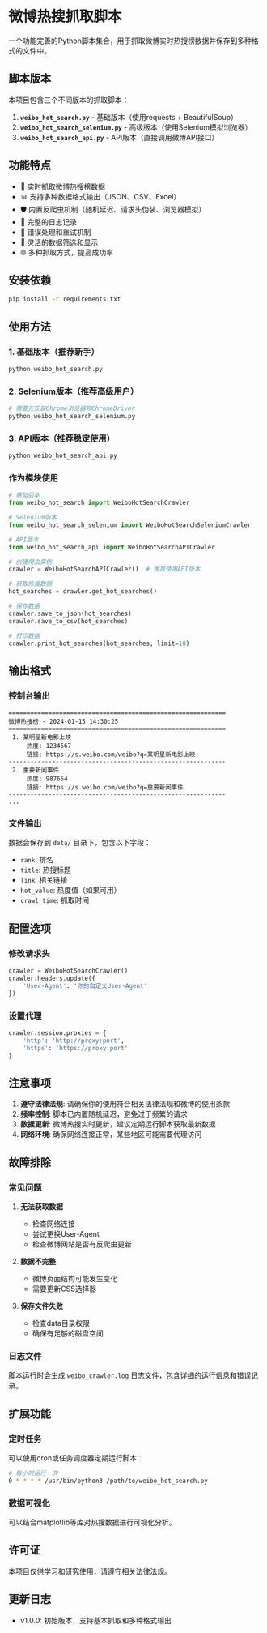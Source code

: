 # 微博热搜抓取脚本

一个功能完善的Python脚本集合，用于抓取微博实时热搜榜数据并保存到多种格式的文件中。

## 脚本版本

本项目包含三个不同版本的抓取脚本：

1. **`weibo_hot_search.py`** - 基础版本（使用requests + BeautifulSoup）
2. **`weibo_hot_search_selenium.py`** - 高级版本（使用Selenium模拟浏览器）
3. **`weibo_hot_search_api.py`** - API版本（直接调用微博API接口）

## 功能特点

- 🚀 实时抓取微博热搜榜数据
- 📊 支持多种数据格式输出（JSON、CSV、Excel）
- 🛡️ 内置反爬虫机制（随机延迟、请求头伪装、浏览器模拟）
- 📝 完整的日志记录
- 🔄 错误处理和重试机制
- 🎯 灵活的数据筛选和显示
- 🌐 多种抓取方式，提高成功率

## 安装依赖

```bash
pip install -r requirements.txt
```

## 使用方法

### 1. 基础版本（推荐新手）

```bash
python weibo_hot_search.py
```

### 2. Selenium版本（推荐高级用户）

```bash
# 需要先安装Chrome浏览器和ChromeDriver
python weibo_hot_search_selenium.py
```

### 3. API版本（推荐稳定使用）

```bash
python weibo_hot_search_api.py
```

### 作为模块使用

```python
# 基础版本
from weibo_hot_search import WeiboHotSearchCrawler

# Selenium版本
from weibo_hot_search_selenium import WeiboHotSearchSeleniumCrawler

# API版本
from weibo_hot_search_api import WeiboHotSearchAPICrawler

# 创建爬虫实例
crawler = WeiboHotSearchAPICrawler()  # 推荐使用API版本

# 获取热搜数据
hot_searches = crawler.get_hot_searches()

# 保存数据
crawler.save_to_json(hot_searches)
crawler.save_to_csv(hot_searches)

# 打印数据
crawler.print_hot_searches(hot_searches, limit=10)
```

## 输出格式

### 控制台输出
```
============================================================
微博热搜榜 - 2024-01-15 14:30:25
============================================================
 1. 某明星新电影上映
     热度: 1234567
     链接: https://s.weibo.com/weibo?q=某明星新电影上映
------------------------------------------------------------
 2. 重要新闻事件
     热度: 987654
     链接: https://s.weibo.com/weibo?q=重要新闻事件
------------------------------------------------------------
...
```

### 文件输出

数据会保存到 `data/` 目录下，包含以下字段：
- `rank`: 排名
- `title`: 热搜标题
- `link`: 相关链接
- `hot_value`: 热度值（如果可用）
- `crawl_time`: 抓取时间

## 配置选项

### 修改请求头
```python
crawler = WeiboHotSearchCrawler()
crawler.headers.update({
    'User-Agent': '你的自定义User-Agent'
})
```

### 设置代理
```python
crawler.session.proxies = {
    'http': 'http://proxy:port',
    'https': 'https://proxy:port'
}
```

## 注意事项

1. **遵守法律法规**: 请确保你的使用符合相关法律法规和微博的使用条款
2. **频率控制**: 脚本已内置随机延迟，避免过于频繁的请求
3. **数据更新**: 微博热搜实时更新，建议定期运行脚本获取最新数据
4. **网络环境**: 确保网络连接正常，某些地区可能需要代理访问

## 故障排除

### 常见问题

1. **无法获取数据**
   - 检查网络连接
   - 尝试更换User-Agent
   - 检查微博网站是否有反爬虫更新

2. **数据不完整**
   - 微博页面结构可能发生变化
   - 需要更新CSS选择器

3. **保存文件失败**
   - 检查data目录权限
   - 确保有足够的磁盘空间

### 日志文件

脚本运行时会生成 `weibo_crawler.log` 日志文件，包含详细的运行信息和错误记录。

## 扩展功能

### 定时任务
可以使用cron或任务调度器定期运行脚本：

```bash
# 每小时运行一次
0 * * * * /usr/bin/python3 /path/to/weibo_hot_search.py
```

### 数据可视化
可以结合matplotlib等库对热搜数据进行可视化分析。

## 许可证

本项目仅供学习和研究使用，请遵守相关法律法规。

## 更新日志

- v1.0.0: 初始版本，支持基本抓取和多种格式输出